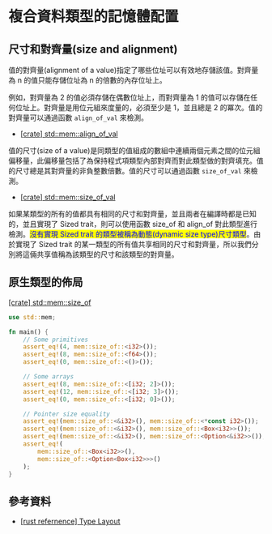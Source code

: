 # 複合資料類型的記憶體配置

## 尺寸和對齊量(size and alignment)

值的對齊量(alignment of a value)指定了哪些位址可以有效地存儲該值。對齊量為 n 的值只能存儲位址為 n 的倍數的內存位址上。

例如，對齊量為 2 的值必須存儲在偶數位址上，而對齊量為 1 的值可以存儲在任何位址上。對齊量是用位元組來度量的，必須至少是 1，並且總是 2 的冪次。值的對齊量可以通過函數 `align_of_val` 來檢測。

* [\[crate\] std::mem::align\_of\_val](std::mem::align\_of\_val)

值的尺寸(size of a value)是同類型的值組成的數組中連續兩個元素之間的位元組偏移量，此偏移量包括了為保持程式項類型內部對齊而對此類型做的對齊填充。值的尺寸總是其對齊量的非負整數倍數。值的尺寸可以通過函數 `size_of_val` 來檢測。

* [\[crate\] std::mem::size\_of\_val](https://doc.rust-lang.org/std/mem/fn.size\_of\_val.html)

如果某類型的所有的值都具有相同的尺寸和對齊量，並且兩者在編譯時都是已知的，並且實現了 Sized trait，則可以使用函數 size\_of 和 align\_of 對此類型進行檢測。<mark style="color:blue;">沒有實現 Sized trait 的類型被稱為動態(dynamic size type)尺寸類型</mark>。由於實現了 Sized trait 的某一類型的所有值共享相同的尺寸和對齊量，所以我們分別將這倆共享值稱為該類型的尺寸和該類型的對齊量。

## 原生類型的佈局

[\[crate\] std::mem::size\_of](https://doc.rust-lang.org/std/mem/fn.size\_of.html)

```rust
use std::mem;

fn main() {
    // Some primitives
    assert_eq!(4, mem::size_of::<i32>());
    assert_eq!(8, mem::size_of::<f64>());
    assert_eq!(0, mem::size_of::<()>());

    // Some arrays
    assert_eq!(8, mem::size_of::<[i32; 2]>());
    assert_eq!(12, mem::size_of::<[i32; 3]>());
    assert_eq!(0, mem::size_of::<[i32; 0]>());

    // Pointer size equality
    assert_eq!(mem::size_of::<&i32>(), mem::size_of::<*const i32>());
    assert_eq!(mem::size_of::<&i32>(), mem::size_of::<Box<i32>>());
    assert_eq!(mem::size_of::<&i32>(), mem::size_of::<Option<&i32>>());
    assert_eq!(
        mem::size_of::<Box<i32>>(),
        mem::size_of::<Option<Box<i32>>>()
    );
}
```

## 參考資料

* [\[rust refernence\] Type Layout](https://doc.rust-lang.org/reference/type-layout.html)
